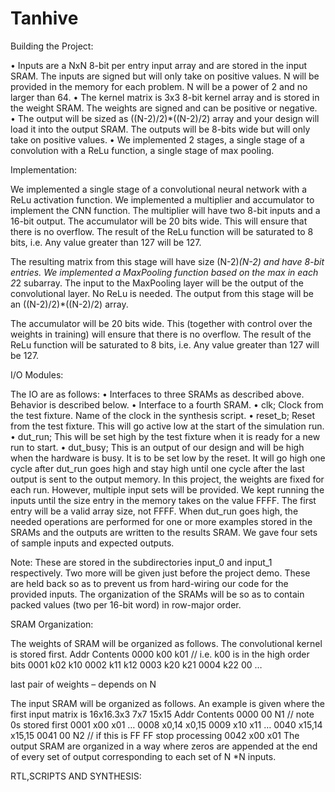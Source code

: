# Tanhive

Building the Project:

•	Inputs are a NxN 8-bit per entry input array and are stored in the input SRAM. The inputs are signed but will only take on positive values. N will be provided in the memory for each problem. N will be a power of 2 and no larger than 64. 
•	The kernel matrix is 3x3 8-bit kernel array and is stored in the weight SRAM. The weights are signed and can be positive or negative.  
•	The output will be sized as ((N-2)/2)*((N-2)/2) array and your design will load it into the output SRAM. The outputs will be 8-bits wide but will only take on positive values. 
•	We implemented 2 stages, a single stage of a convolution with a ReLu function, a single stage of max pooling.

Implementation:

We implemented a single stage of a convolutional neural network with a ReLu activation 
function. We implemented a multiplier and accumulator to implement the CNN function. The multiplier will have two 8-bit inputs and a 16-bit output. The accumulator will be 20 bits wide. This will ensure that there is no overflow. The result of the ReLu function will be saturated to 8 bits, i.e. Any value greater than 127 will be 127. 

The resulting matrix from this stage will have size (N-2)*(N-2) and have 8-bit entries. 
We implemented a MaxPooling function based on the max in each 2*2 subarray. The input to the MaxPooling layer will be the output of the convolutional layer. No ReLu is needed. The output from this stage will be an ((N-2)/2)*((N-2)/2) array. 

The accumulator will be 20 bits wide. This (together with control over the weights in training) will ensure that there is no overflow. The result of the ReLu function will be 
saturated to 8 bits, i.e. Any value greater than 127 will be 127.

I/O Modules:

The IO are as follows: 
•	Interfaces to three SRAMs as described above. Behavior is described below. 
•	Interface to a fourth SRAM.
•	clk; Clock from the test fixture. Name of the clock in the synthesis script. 
•	reset_b; Reset from the test fixture. This will go active low at the start of the simulation run. 
•	dut_run; This will be set high by the test fixture when it is ready for a new run to start. 
•	dut_busy; This is an output of our design and will be high when the hardware is busy. 
It is to be set low by the reset. It will go high one cycle after dut_run goes high and stay high until one cycle after the last output is sent to the output memory. 
In this project, the weights are fixed for each run. However, multiple input sets will be provided. We kept running the inputs until the size entry in the memory takes on the value FFFF. The first entry will be a valid array size, not FFFF. When dut_run goes high, the needed operations are performed for one or more examples stored in the SRAMs and the outputs are written to the results SRAM. 
We gave four sets of sample inputs and expected outputs. 

Note: These are stored in the subdirectories input_0 and input_1 respectively. Two more will be given just before the project demo. These are held back so as to prevent us from hard-wiring our code for the provided inputs. The organization of the SRAMs will be so as to contain packed values (two per 16-bit word) in row-major order. 

SRAM Organization:

The weights of SRAM will be organized as follows. The convolutional kernel is stored first. 
Addr Contents 
0000 k00 k01 // i.e. k00 is in the high order bits 
0001 k02 k10 
0002 k11 k12 
0003 k20 k21 
0004 k22 00 
…

last pair of weights – depends on N 

The input SRAM will be organized as follows. An example is given where the first input matrix is 
16x16.3x3 
7x7 
15x15 
Addr Contents 
0000 00 N1 // note 0s stored first 
0001 x00 x01 
… 
0008 x0,14 x0,15 
0009 x10 x11 
… 
0040 x15,14 x15,15 
0041 00 N2 // if this is FF FF stop processing 
0042 x00 x01 
The output SRAM are organized in a way where zeros are appended at the end of every set of output corresponding to each set of N *N inputs.

RTL,SCRIPTS AND SYNTHESIS:
